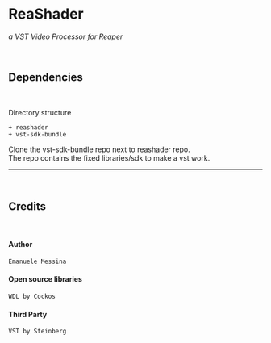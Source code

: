 # ReaShader

_a VST Video Processor for Reaper_

<br>

## Dependencies

<br>

Directory structure

```
+ reashader
+ vst-sdk-bundle
```

Clone the vst-sdk-bundle repo next to reashader repo.
<br>
The repo contains the fixed libraries/sdk to make a vst work.

---

<br>

## Credits

<br>

#### Author
    
    Emanuele Messina

#### Open source libraries

    WDL by Cockos

#### Third Party 

    VST by Steinberg
